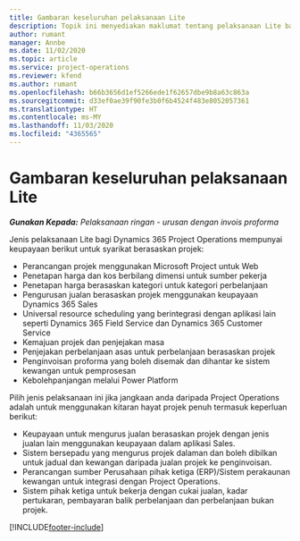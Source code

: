 ```yaml
---
title: Gambaran keseluruhan pelaksanaan Lite
description: Topik ini menyediakan maklumat tentang pelaksanaan Lite bagi Dynamics 365 Project Operations.
author: rumant
manager: Annbe
ms.date: 11/02/2020
ms.topic: article
ms.service: project-operations
ms.reviewer: kfend
ms.author: rumant
ms.openlocfilehash: b66b3656d1ef5266ede1f62657dbe9b8a63c863a
ms.sourcegitcommit: d33ef0ae39f90fe3b0f6b4524f483e8052057361
ms.translationtype: HT
ms.contentlocale: ms-MY
ms.lasthandoff: 11/03/2020
ms.locfileid: "4365565"
---
```

# <a name="lite-deployment-overview"></a>Gambaran keseluruhan pelaksanaan Lite

_**Gunakan Kepada:** Pelaksanaan ringan - urusan dengan invois proforma_

Jenis pelaksanaan Lite bagi Dynamics 365 Project Operations mempunyai keupayaan berikut untuk syarikat berasaskan projek:

- Perancangan projek menggunakan Microsoft Project untuk Web
- Penetapan harga dan kos berbilang dimensi untuk sumber pekerja
- Penetapan harga berasaskan kategori untuk kategori perbelanjaan
- Pengurusan jualan berasaskan projek menggunakan keupayaan Dynamics 365 Sales
- Universal resource scheduling yang berintegrasi dengan aplikasi lain seperti Dynamics 365 Field Service dan Dynamics 365 Customer Service
- Kemajuan projek dan penjejakan masa
- Penjejakan perbelanjaan asas untuk perbelanjaan berasaskan projek
- Penginvoisan proforma yang boleh disemak dan dihantar ke sistem kewangan untuk pemprosesan
- Kebolehpanjangan melalui Power Platform

Pilih jenis pelaksanaan ini jika jangkaan anda daripada Project Operations adalah untuk menggunakan kitaran hayat projek penuh termasuk keperluan berikut:

- Keupayaan untuk mengurus jualan berasaskan projek dengan jenis jualan lain menggunakan keupayaan dalam aplikasi Sales.
- Sistem bersepadu yang mengurus projek dalaman dan boleh dibilkan untuk jadual dan kewangan daripada jualan projek ke penginvoisan.
- Perancangan sumber Perusahaan pihak ketiga (ERP)/Sistem perakaunan kewangan untuk integrasi dengan Project Operations.
- Sistem pihak ketiga untuk bekerja dengan cukai jualan, kadar pertukaran, pembayaran balik perbelanjaan dan perbelanjaan bukan projek.


[!INCLUDE[footer-include](../includes/footer-banner.md)]
